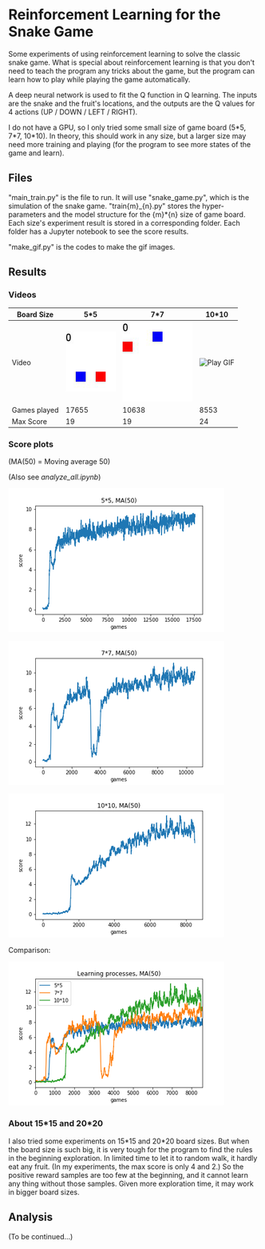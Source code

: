 # Reinforcement Learning for the Snake Game

Some experiments of using reinforcement learning to solve the classic snake game. What is special about reinforcement learning is that you don't need to teach the program any tricks about the game, but the program can learn how to play while playing the game automatically.

A deep neural network is used to fit the Q function in Q learning. The inputs are the snake and the fruit's locations, and the outputs are the Q values for 4 actions (UP / DOWN / LEFT / RIGHT). 

I do not have a GPU, so I only tried some small size of game board (5\*5, 7\*7, 10\*10). In theory, this should work in any size, but a larger size may need more training and playing (for the program to see more states of the game and learn).

## Files

"main_train.py" is the file to run. It will use "snake_game.py", which is the simulation of the snake game. "train{m}_{n}.py" stores the hyper-parameters and the model structure for the {m}\*{n} size of game board. Each size's experiment result is stored in a corresponding folder. Each folder has a Jupyter notebook to see the score results.

"make_gif.py" is the codes to make the gif images.

## Results

### Videos 

|Board Size      | 5\*5                       | 7\*7                        | 10\*10                        |
| -------------- | -------------------------- | --------------------------- | ----------------------------- |
|Video           | ![Play GIF](./5_5/play.gif)| ![Play GIF](./7_7/play.gif) | ![Play GIF](./10_10/play.gif) |
|Games played    |  17655     |   10638         |        8553    |
|Max Score | 19 | 19| 24|

### Score plots

(MA(50) = Moving average 50)

(Also see *analyze_all.ipynb*)

![Score plot](./5_5/plot50.png)

![Score plot](./7_7/plot50.png)

![Score plot](./10_10/plot50.png)


Comparison:

![Score plot](./plot50.png)

### About 15\*15 and 20\*20

I also tried some experiments on 15\*15 and 20\*20 board sizes. But when the board size is such big, it is very tough for the program to find the rules in the beginning exploration. In limited time to let it to random walk, it hardly eat any fruit. (In my experiments, the max score is only 4 and 2.) So the positive reward samples are too few at the beginning, and it cannot learn any thing without those samples. Given more exploration time, it may work in bigger board sizes.

## Analysis

(To be continued...)
